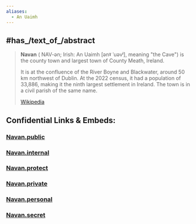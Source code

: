 ```yaml
---
aliases:
  - An Uaimh
---
```



## #has_/text_of_/abstract 

> **Navan** ( NAV-ən; Irish: An Uaimh [ənˠ ˈuəvʲ], meaning "the Cave") 
> is the county town and largest town of County Meath, Ireland.  
> 
> It is at the confluence of the River Boyne and Blackwater, around 50 km northwest of Dublin. 
> At the 2022 census, it had a population of 33,886, making it the ninth largest settlement in Ireland. 
> The town is in a civil parish of the same name.
>
> [Wikipedia](https://en.wikipedia.org/wiki/Navan)




## Confidential Links & Embeds: 

### [Navan.public](/_public/\Earth\Continent\Europe\Europe~North\Ireland\Ireland,Provinces\Leinster\Meath\counties~MeathNavan.public.md) 

### [Navan.internal](/_internal/\Earth\Continent\Europe\Europe~North\Ireland\Ireland,Provinces\Leinster\Meath\counties~MeathNavan.internal.md) 

### [Navan.protect](/_protect/\Earth\Continent\Europe\Europe~North\Ireland\Ireland,Provinces\Leinster\Meath\counties~MeathNavan.protect.md) 

### [Navan.private](/_private/\Earth\Continent\Europe\Europe~North\Ireland\Ireland,Provinces\Leinster\Meath\counties~MeathNavan.private.md) 

### [Navan.personal](/_personal/\Earth\Continent\Europe\Europe~North\Ireland\Ireland,Provinces\Leinster\Meath\counties~MeathNavan.personal.md) 

### [Navan.secret](/_secret/\Earth\Continent\Europe\Europe~North\Ireland\Ireland,Provinces\Leinster\Meath\counties~MeathNavan.secret.md)

